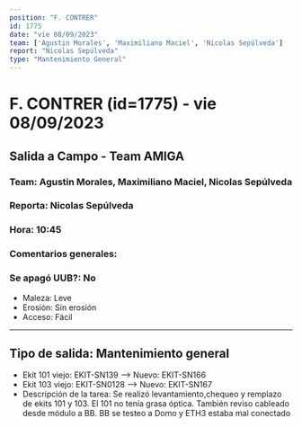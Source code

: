 ```yaml
---
position: "F. CONTRER"
id: 1775
date: "vie 08/09/2023"
team: ['Agustin Morales', 'Maximiliano Maciel', 'Nicolas Sepúlveda']
report: "Nicolas Sepúlveda"
type: "Mantenimiento General"
---
```


# F. CONTRER (id=1775) - vie 08/09/2023
## Salida a Campo - Team AMIGA
### Team: Agustin Morales, Maximiliano Maciel, Nicolas Sepúlveda
### Reporta: Nicolas Sepúlveda
### Hora: 10:45
### Comentarios generales: 
### Se apagó UUB?: No 
- Maleza: Leve
- Erosión: Sin erosión
- Acceso: Fácil
---------
## Tipo de salida: Mantenimiento general
   - Ekit 101 viejo: EKIT-SN139  --> Nuevo: EKIT-SN166
   - Ekit 103 viejo: EKIT-SN0128 --> Nuevo: EKIT-SN167
   - Descripción de la tarea: Se realizó levantamiento,chequeo y remplazo de ekits 101 y 103. El 101 no tenía grasa óptica. También reviso cableado desde módulo a BB. BB se testeo a Domo y ETH3 estaba mal conectado 
